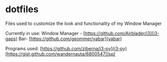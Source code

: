 # dotfiles
Files used to customize the look and functionality of my Window Manager

Currently in use:
Window Manager - [https://github.com/Airblader/i3](i3-gaps) 
Bar- [https://github.com/geommer/yabar](yabar) 

Programs used: 
[https://github.com/ziberna/i3-py](i3-py) 
[https://gist.github.com/wandernauta/6800547](sp) 
